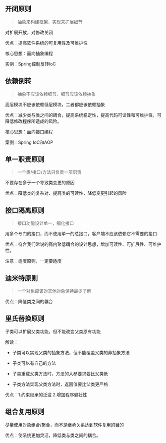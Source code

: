 ## 开闭原则
> 抽象来构建框架，实现来扩展细节

对扩展开放，对修改关闭

优点：提高软件系统的可复用性及可维护性

核心思想：面向抽象编程

实例：Spring控制反转IoC

## 依赖倒转
> 抽象不应该依赖细节，细节应该依赖抽象

高层模块不应该依赖低层模块，二者都应该依赖抽象

优点：减少类与类之间的耦合，提高系统稳定性，提高代码可读性和可维护性，可降低修改程序所造成的风险。

核心思想：面向接口编程

案例：Spring IoC和AOP

## 单一职责原则
> 一个类/接口/方法只负责一项职责

不要存在多于一个导致类变更的原因

优点：降低类的复杂对、提高类的可读性，降低变更引起的风险

## 接口隔离原则
> 接口功能设计单一，细化接口

用多个专门的接口，而不使用单一的总接口，客户端不应该依赖它不需要的接口

优点：符合我们常说的高内聚低耦合的设计思想，增加可读性、可扩展性、可维护性。

注意：适度原则，一定要适度

## 迪米特原则
> 一个对象应该对其他对象保持最少了解

优点：降低类之间的耦合

## 里氏替换原则


子类可以扩展父类功能，但不能改变父类原有功能

解读：

- 子类可以实现父类的抽象方法，但不能覆盖父类的非抽象方法

- 子类可以有自己的方法

- 子类重载父类方法时，方法的入参要求要比父类低

- 子类方法实现父类方法时，返回值要比父类更严格

优点：1.约束继承的泛滥 2.增加程序健壮性

## 组合复用原则

尽量使用对象组合/聚合，而不是继承关系达到软件复用的目的

优点：使系统更加灵活，降低类与类之间的耦合。